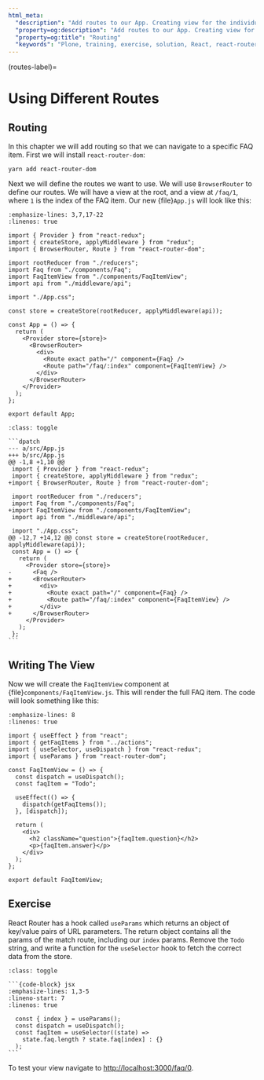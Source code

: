 ```yaml
---
html_meta:
  "description": "Add routes to our App. Creating view for the individual FAQ entries."
  "property=og:description": "Add routes to our App. Creating view for the individual FAQ entries."
  "property=og:title": "Routing"
  "keywords": "Plone, training, exercise, solution, React, react-router-dom"
---
```


(routes-label)=

# Using Different Routes

## Routing

In this chapter we will add routing so that we can navigate to a specific FAQ item.
First we will install `react-router-dom`:

```shell
yarn add react-router-dom
```

Next we will define the routes we want to use.
We will use `BrowserRouter` to define our routes.
We will have a view at the root, and a view at `/faq/1`, where `1` is the index of the FAQ item.
Our new {file}`App.js` will look like this:

```{code-block} jsx
:emphasize-lines: 3,7,17-22
:linenos: true

import { Provider } from "react-redux";
import { createStore, applyMiddleware } from "redux";
import { BrowserRouter, Route } from "react-router-dom";

import rootReducer from "./reducers";
import Faq from "./components/Faq";
import FaqItemView from "./components/FaqItemView";
import api from "./middleware/api";

import "./App.css";

const store = createStore(rootReducer, applyMiddleware(api));

const App = () => {
  return (
    <Provider store={store}>
      <BrowserRouter>
        <div>
          <Route exact path="/" component={Faq} />
          <Route path="/faq/:index" component={FaqItemView} />
        </div>
      </BrowserRouter>
    </Provider>
  );
};

export default App;

```

````{admonition} Differences
:class: toggle

```dpatch
--- a/src/App.js
+++ b/src/App.js
@@ -1,8 +1,10 @@
 import { Provider } from "react-redux";
 import { createStore, applyMiddleware } from "redux";
+import { BrowserRouter, Route } from "react-router-dom";

 import rootReducer from "./reducers";
 import Faq from "./components/Faq";
+import FaqItemView from "./components/FaqItemView";
 import api from "./middleware/api";

 import "./App.css";
@@ -12,7 +14,12 @@ const store = createStore(rootReducer, applyMiddleware(api));
 const App = () => {
   return (
     <Provider store={store}>
-      <Faq />
+      <BrowserRouter>
+        <div>
+          <Route exact path="/" component={Faq} />
+          <Route path="/faq/:index" component={FaqItemView} />
+        </div>
+      </BrowserRouter>
     </Provider>
   );
 };
```
````

## Writing The View

Now we will create the `FaqItemView` component at {file}`components/FaqItemView.js`.
This will render the full FAQ item.
The code will look something like this:

```{code-block} jsx
:emphasize-lines: 8
:linenos: true

import { useEffect } from "react";
import { getFaqItems } from "../actions";
import { useSelector, useDispatch } from "react-redux";
import { useParams } from "react-router-dom";

const FaqItemView = () => {
  const dispatch = useDispatch();
  const faqItem = "Todo";

  useEffect(() => {
    dispatch(getFaqItems());
  }, [dispatch]);

  return (
    <div>
      <h2 className="question">{faqItem.question}</h2>
      <p>{faqItem.answer}</p>
    </div>
  );
};

export default FaqItemView;
```

## Exercise

React Router has a hook called `useParams` which returns an object of key/value pairs of URL parameters.
The return object contains all the params of the match route, including our `index` params.
Remove the `Todo` string, and write a function for the `useSelector` hook to fetch the correct data from the store.

````{admonition} Solution
:class: toggle

```{code-block} jsx
:emphasize-lines: 1,3-5
:lineno-start: 7
:linenos: true

  const { index } = useParams();
  const dispatch = useDispatch();
  const faqItem = useSelector((state) =>
    state.faq.length ? state.faq[index] : {}
  );
```
````

To test your view navigate to <http://localhost:3000/faq/0>.
